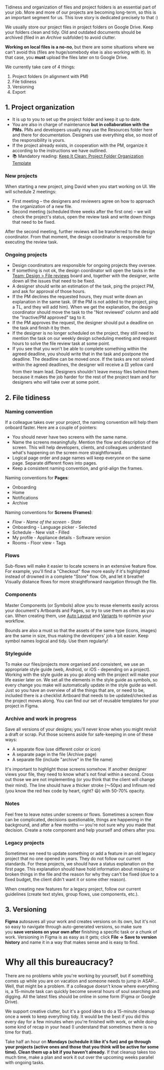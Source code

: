 Tidiness and organization of files and project folders is an essential part of your job. More and more of our projects are becoming long-term, so this is an important segment for us. This love story is dedicated precisely to that :)

We usually store our project files in project folders on Google Drive. Keep your folders clean and tidy. Old and outdated documents should be archived (filed in an *Archive* subfolder) to avoid clutter.

**Working on local files is a no-no**, but there are some situations where we can't avoid this (files are huge/somebody else is also working with it). In that case, you **must** upload the files later on to Google Drive.

We currently take care of 4 things:

1. Project folders (in alignment with PM)
2. File tidiness
3. Versioning
4. Export

## 1. Project organization

- It is up to you to set up the project folder and keep it up to date.
- You are also in charge of maintenance **but in collaboration with the PMs.** PMs and developers usually may use the Resources folder here and there for documentation. Designers use everything else, so most of the responsibility is yours.
- If the project already exists,  in cooperation with the PM, organize it according to the instructions we have outlined. 
- 📚 Mandatory reading: [Keep It Clean: Project Folder Organization Template](https://infinum.com/the-capsized-eight/keep-it-clean-project-folder-organization-template)

### New projects

When starting a new project, ping David when you start working on UI. We will schedule 2 meetings: 

- First meeting – the designers and reviewers agree on how to approach the organization of a new file.
- Second meeting (scheduled three weeks after the first one) – we will check the project's status, open the review task and write down things that need to be fixed.

After the second meeting, further reviews will be transferred to the design coordinator. From that moment, the design coordinator is responsible for executing the review task.

### Ongoing projects

- Design coordinators are responsible for ongoing projects they oversee.
- If something is not ok, the design coordinator will open the tasks in the [Team: Design > File reviews](https://app.productive.io/1-infinum/projects/1888/tasks?board=108220&filter=MjQzOTky) board and, together with the designer, write down all the issues that need to be fixed.
- A designer should write an estimation of the task, ping the project PM, and ask for approval of those hours.
- If the PM declines the requested hours, they must write down an explanation in the same task. (If the PM is not added to the project, ping a TL, and they will add him). When we get the explanation, the design coordinator should move the task to the "Not reviewed" column and add the "Inactive/PM approved" tag to it.
- If the PM approves the request, the designer should put a deadline on the task and finish it by then.
- If the designer is no longer scheduled on the project, they still need to mention the task on our weekly design scheduling meeting and request hours to solve the file review task at some point. 
- If you see that you won't be able to complete something within the agreed deadline, you should write that in the task and postpone the deadline. The deadline can be moved once. If the tasks are not solved within the agreed deadlines, the designer will receive a 🟨 yellow card from their team lead. Designers shouldn't leave messy files behind them because it makes the job harder for the rest of the project team and for designers who will take over at some point.


## 2. File tidiness

### Naming convention

If a colleague takes over your project, the naming convention will help them onboard faster. Here are a couple of pointers:

- You should never have two screens with the same name.
- Name the screens meaningfully. Mention the flow and description of the screen. This will help developers, clients, and colleagues understand what's happening on the screen more straightforward.
- Logical page order and page names will keep everyone on the same page. Separate different flows into pages.
- Keep a consistent naming convention, and grid-align the frames.

Naming conventions for **Pages**:

- Onboarding
- Home
- Notifications
- Archive

Naming conventions for **Screens (Frames)**:

- *Flow - Name of the screen - State*
- Onboarding - Language picker - Selected
- Schedule - New visit - Filled
- My profile - Appliance details - Software version
- Rooms - Floor view - Tags


### Flows

Sub-flows will make it easier to locate screens in an extensive feature flow. For example, you'll find a "Checkout" flow more easily if it's highlighted instead of drowned in a complete "Store" flow. Oh, and let it breathe! Visually distance flows for more straightforward navigation through the file. 

### Components

Master Components (or Symbols) allow you to reuse elements easily across your document's Artboards and Pages, so try to use them as often as you can. When creating them, use [Auto Layout](https://help.figma.com/hc/en-us/articles/5731482952599-Using-auto-layout) and [Variants](https://help.figma.com/hc/en-us/articles/360056440594-Create-and-use-variants) to optimize your workflow.

Bounds are also a must so that the assets of the same type (icons, images) are the same in size, thus making the developers' job a bit easier. Keep symbol names logical and tidy. Use them regularly!

### Styleguide

To make our files/projects more organised and consistent, we use an appropriate style guide (web, Android, or iOS - depending on a project). Working with the style guide as you go along with the project will make your life easier later on. We set all the elements in the style guide as symbols, so every change you make will automatically update in the style guide as well. Just so you have an overview of all the things that are, or need to be, included there is a checklist Artboard that needs to be updated/checked as the project moves along. You can find our set of reusable templates for your project in Figma.

### Archive and work in progress

Save all versions of your designs; you'll never know when you might revisit a draft or scrap. Put those screens aside for safe-keeping in one of these ways:

- A separate flow (use different color or icon)
- A separate page in the file (Archive page)
- A separate file (include "archive" in the file name)

It's important to highlight those screens somehow. If another designer views your file, they need to know what's not final within a second. Cross out those we are not implementing (or you think that the client will change their mind). The line should have a thicker stroke (〜50px) and Infinum red (you know the red hex code by heart, right? 😃) with 50-70% opacity.

### Notes

Feel free to leave notes under screens or flows. Sometimes a screen flow can be complicated, decisions questionable, things are happening in the background, and after a few months — you're not sure why you made that decision. Create a note component and help yourself and others after you.

### Legacy projects

Sometimes we need to update something or add a feature in an old legacy project that no one opened in years. They do not follow our current standards. For these projects, we should have a status explanation on the first page. This explanation should have hold information about missing or broken things in the file and the reason for why they can't be fixed (due to a fixed budget, the client didn't want it or some other reason).

When creating new features for a legacy project, follow our current guidelines (create text styles, group flows, use components, etc.).


## 3. Versioning

**Figma** autosaves all your work and creates versions on its own, but it's not so easy to navigate through auto-generated versions, so make sure you **save versions on your own after** finishing a specific task or a chunk of work. Versioning in Figma is as easy as it gets; click **File → Save to version history** and name it in a way that makes sense and is easy to find.

# Why all this bureaucracy?

There are no problems while you're working by yourself, but if something comes up while you are on vacation and someone needs to jump in ASAP... Well, that might be a problem. If a colleague doesn't know where everything is, a 15-minute task can quickly become several hours of soul searching and digging. All the latest files should be online in some form (Figma or Google Drive).

We support creative clutter, but it's a good idea to do a 15-minute cleanup once a week to keep everything tidy. It would be the best if you did this every day for a few minutes when you're finished with work, or while doing some kind of recap in your head (I understand that sometimes there is no time for that).

Take half an hour on **Mondays (schedule it like it's fun) and go through your projects (active ones and those that you think will be active for some time). Clean them up a bit if you haven't already.** If that cleanup takes too much time, make a plan and work it out over the upcoming weeks parallel with ongoing tasks.
